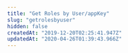 ```yaml
---
title: "Get Roles by User/appKey"
slug: "getrolesbyuser"
hidden: false
createdAt: "2019-12-20T02:25:41.947Z"
updatedAt: "2020-04-26T01:39:43.966Z"
---
```

